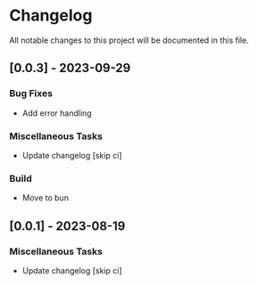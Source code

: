 # Changelog

All notable changes to this project will be documented in this file.

## [0.0.3] - 2023-09-29

### Bug Fixes

- Add error handling

### Miscellaneous Tasks

- Update changelog [skip ci]

### Build

- Move to bun

## [0.0.1] - 2023-08-19

### Miscellaneous Tasks

- Update changelog [skip ci]

<!-- generated by git-cliff -->
